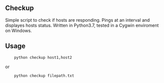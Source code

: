 ## Checkup

Simple script to check if hosts are responding.
Pings at an interval and displayes hosts status.
Written in Python3.7, tested in a Cygwin enviroment on Windows.

## Usage

```
    python checkup host1,host2

```
or
```
    python checkup filepath.txt
```
